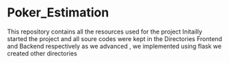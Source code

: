 # Poker_Estimation
This repository contains all the resources used for the project 
Initailly started the project and all soure codes were kept in the Directories Frontend and Backend respectively
as we advanced , we implemented using flask we created other directories 

